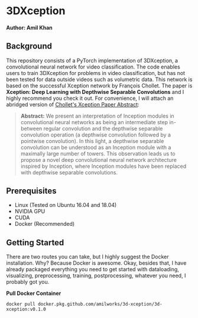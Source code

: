 # 3DXception
#### Author: Amil Khan


## Background
This repository consists of a PyTorch implementation of 3DXception, a convolutional neural network for video classification. The code enables users to train 3DXception for problems in video classification, but has not been tested for data outside videos such as volumetric data. This network is based on the successful Xception network by François Chollet. The paper is __Xception: Deep Learning with Depthwise Separable Convolutions__ and I highly recommend you check it out. For convenience, I will attach an abridged version of [Chollet's Xception Paper Abstract](https://arxiv.org/pdf/1610.02357):

> __Abstract:__ We present an interpretation of Inception modules in convolutional neural networks as being an intermediate step in-between regular convolution and the depthwise separable convolution operation (a depthwise convolution followed by a pointwise convolution). In this light, a depthwise separable convolution can be understood as an Inception module with a maximally large number of towers. This observation leads us to propose a novel deep convolutional neural network architecture inspired by Inception, where Inception modules have been replaced with depthwise separable convolutions.

## Prerequisites 

* Linux (Tested on Ubuntu 16.04 and 18.04)
* NVIDIA GPU
* CUDA
* Docker (Recommended)


## Getting Started

There are two routes you can take, but I highly suggest the Docker installation. Why? Because Docker is awesome. Okay, besides that, I have already packaged everything you need to get started with dataloading, visualizing, preprocessing, training, postprocessing, whatever you need, I probably got you.

__Pull Docker Container__
```
docker pull docker.pkg.github.com/amilworks/3d-xception/3d-xception:v0.1.0
```







